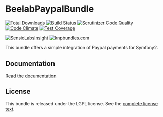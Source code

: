 BeelabPaypalBundle
==================

[![Total Downloads](https://poser.pugx.org/beelab/paypal-bundle/downloads.png)](https://packagist.org/packages/beelab/paypal-bundle) [![Build Status](https://travis-ci.org/Bee-Lab/BeelabPaypalBundle.png?branch=master)](https://travis-ci.org/Bee-Lab/BeelabPaypalBundle) [![Scrutinizer Code Quality](https://scrutinizer-ci.com/g/Bee-Lab/BeelabPaypalBundle/badges/quality-score.png?b=master)](https://scrutinizer-ci.com/g/Bee-Lab/BeelabPaypalBundle/?branch=master) [![Code Climate](https://codeclimate.com/github/Bee-Lab/BeelabPaypalBundle/badges/gpa.svg)](https://codeclimate.com/github/Bee-Lab/BeelabPaypalBundle) [![Test Coverage](https://codeclimate.com/github/Bee-Lab/BeelabPaypalBundle/badges/coverage.svg)](https://codeclimate.com/github/Bee-Lab/BeelabPaypalBundle/coverage)

[![SensioLabsInsight](https://insight.sensiolabs.com/projects/33c440a1-4d3c-4328-ba2e-bfc84b9cc46e/big.png)](https://insight.sensiolabs.com/projects/33c440a1-4d3c-4328-ba2e-bfc84b9cc46e) [![knpbundles.com](http://knpbundles.com/Bee-Lab/BeelabPaypalBundle/badge)](http://knpbundles.com/Bee-Lab/BeelabPaypalBundle)

This bundle offers a simple integration of Paypal payments for Symfony2.

Documentation
-------------

[Read the documentation](Resources/doc/index.md)

License
-------

This bundle is released under the LGPL license. See the [complete license text](Resources/meta/LICENSE).
